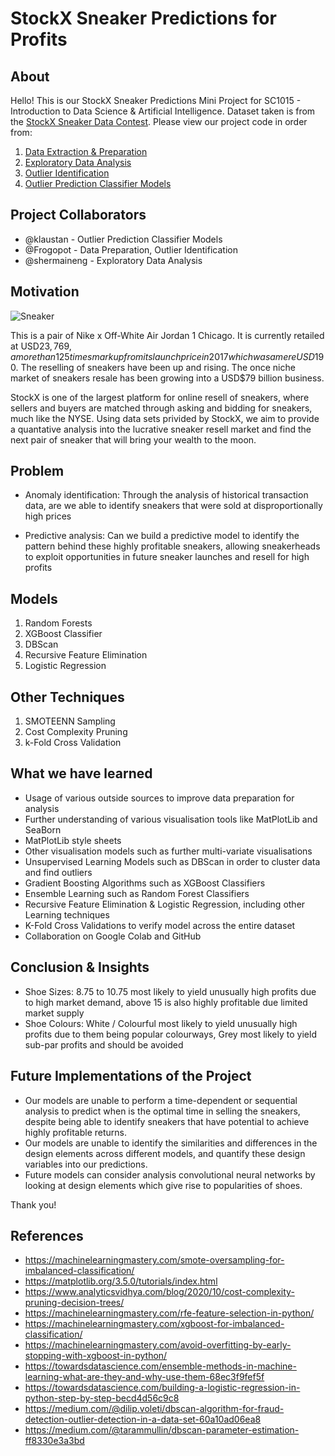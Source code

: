 # StockX Sneaker Predictions for Profits
## About
Hello! This is our StockX Sneaker Predictions Mini Project for SC1015 - Introduction to Data Science & Artificial Intelligence. Dataset taken is from the [StockX Sneaker Data Contest](https://www.kaggle.com/datasets/hudsonstuck/stockx-data-contest). Please view our project code in order from:
1. [Data Extraction & Preparation](https://github.com/klaustan/StockX-Sneaker-Predictions/blob/main/data-preparation.ipynb)
2. [Exploratory Data Analysis](https://github.com/klaustan/StockX-Sneaker-Predictions/blob/main/exploratory-data-analysis.ipynb)
3. [Outlier Identification](https://github.com/klaustan/StockX-Sneaker-Predictions/blob/main/outlier-identification.ipynb)
4. [Outlier Prediction Classifier Models](https://github.com/klaustan/StockX-Sneaker-Predictions/blob/main/outlier-prediction-classifier-models.ipynb)

## Project Collaborators
- @klaustan - Outlier Prediction Classifier Models
- @Frogopot - Data Preparation, Outlier Identification
- @shermaineng - Exploratory Data Analysis

## Motivation
![Sneaker](https://github.com/klaustan/StockX-Sneaker-Predictions/blob/main/Slides/Sneaker.png)

This is a pair of Nike x Off-White Air Jordan 1 Chicago. It is currently retailed at USD$23,769, a more than 125 times markup from its launch price in 2017 which was a mere USD$190. The reselling of sneakers have been up and rising. The once niche market of sneakers resale has been growing into a USD$79 billion business. 

StockX is one of the largest platform for online resell of sneakers, where sellers and buyers are matched through asking and bidding for sneakers, much like the NYSE. Using data sets privided by StockX, we aim to provide a quantative analysis into the lucrative sneaker resell market and find the next pair of sneaker that will bring your wealth to the moon. 

## Problem
- Anomaly identification: Through the analysis of historical transaction data, are we able to identify sneakers that were sold at disproportionally high prices

- Predictive analysis: Can we build a predictive model to identify the pattern behind these highly profitable sneakers, allowing sneakerheads to exploit opportunities in future sneaker launches and resell for high profits

## Models
1. Random Forests
2. XGBoost Classifier
3. DBScan
4. Recursive Feature Elimination
5. Logistic Regression

## Other Techniques
1. SMOTEENN Sampling
2. Cost Complexity Pruning
3. k-Fold Cross Validation

## What we have learned
- Usage of various outside sources to improve data preparation for analysis
- Further understanding of various visualisation tools like MatPlotLib and SeaBorn
- MatPlotLib style sheets
- Other visualisation models such as further multi-variate visualisations
- Unsupervised Learning Models such as DBScan in order to cluster data and find outliers
- Gradient Boosting Algorithms such as XGBoost Classifiers
- Ensemble Learning such as Random Forest Classifiers
- Recursive Feature Elimination & Logistic Regression, including other Learning techniques
- K-Fold Cross Validations to verify model across the entire dataset
- Collaboration on Google Colab and GitHub

## Conclusion & Insights
- Shoe Sizes: 8.75  to 10.75 most likely to yield unusually high profits due to high market demand, above 15 is also highly profitable due limited market supply
- Shoe Colours: White / Colourful most likely to yield unusually high profits due to them being popular colourways, Grey most likely to yield sub-par profits and should be avoided

## Future Implementations of the Project
- Our models are unable to perform a time-dependent or sequential analysis to predict when is the optimal time in selling the sneakers, despite being able to identify sneakers that have potential to achieve highly profitable returns.
- Our models are unable to identify the similarities and differences in the design elements across different models, and quantify these design variables into our predictions. 
- Future models can consider analysis convolutional neural networks by looking at design elements which give rise to popularities of shoes.

Thank you!

## References
- https://machinelearningmastery.com/smote-oversampling-for-imbalanced-classification/
- https://matplotlib.org/3.5.0/tutorials/index.html
- https://www.analyticsvidhya.com/blog/2020/10/cost-complexity-pruning-decision-trees/
- https://machinelearningmastery.com/rfe-feature-selection-in-python/
- https://machinelearningmastery.com/xgboost-for-imbalanced-classification/
- https://machinelearningmastery.com/avoid-overfitting-by-early-stopping-with-xgboost-in-python/
- https://towardsdatascience.com/ensemble-methods-in-machine-learning-what-are-they-and-why-use-them-68ec3f9fef5f
- https://towardsdatascience.com/building-a-logistic-regression-in-python-step-by-step-becd4d56c9c8
- https://medium.com/@dilip.voleti/dbscan-algorithm-for-fraud-detection-outlier-detection-in-a-data-set-60a10ad06ea8
- https://medium.com/@tarammullin/dbscan-parameter-estimation-ff8330e3a3bd



